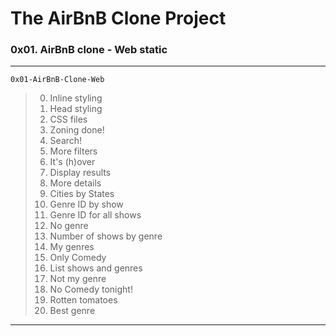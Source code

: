 # The AirBnB Clone Project
### 0x01. AirBnB clone - Web static
---
`0x01-AirBnB-Clone-Web`
> 0. Inline styling
> 1. Head styling
> 2. CSS files
> 3. Zoning done!
> 4. Search!
> 5. More filters
> 6. It's (h)over
> 7. Display results
> 8. More details
> 9. Cities by States
> 10. Genre ID by show
> 11. Genre ID for all shows
> 12. No genre
> 13. Number of shows by genre
> 14. My genres
> 15. Only Comedy
> 16. List shows and genres
> 17. Not my genre
> 18. No Comedy tonight!
> 19. Rotten tomatoes
> 20. Best genre 
---
